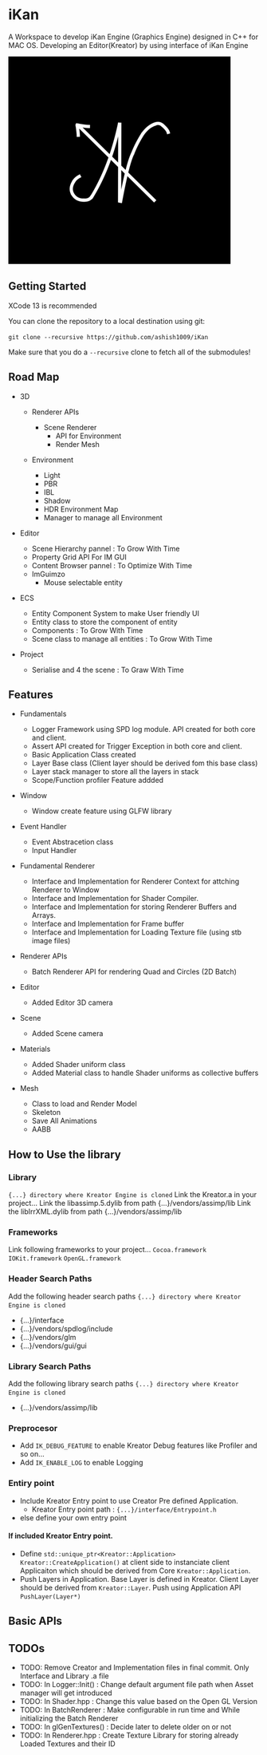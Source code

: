 # iKan
A Workspace to develop iKan Engine (Graphics Engine) designed in C++ for MAC OS. Developing an Editor(Kreator) by using interface of iKan Engine 

![](/Resources/Branding/iKan.png)

## Getting Started
XCode 13 is recommended

You can clone the repository to a local destination using git:

`git clone --recursive https://github.com/ashish1009/iKan`

Make sure that you do a `--recursive` clone to fetch all of the submodules!

## Road Map
- 3D
    - Renderer APIs
        - Scene Renderer
            - API for Environment
            - Render Mesh

    - Environment
        - Light
        - PBR
        - IBL
        - Shadow
        - HDR Environment Map
        - Manager to manage all Environment
    
- Editor
    - Scene Hierarchy pannel : To Grow With Time
    - Property Grid API For IM GUI
    - Content Browser pannel : To Optimize With Time
    - ImGuimzo
        - Mouse selectable entity

- ECS
    - Entity Component System to make User friendly UI
    - Entity class to store the component of entity
    - Components : To Grow With Time
    - Scene class to manage all entities : To Grow With Time
    
- Project
    - Serialise and 4 the scene : To Graw With Time

## Features
- Fundamentals
    - Logger Framework using SPD log module. API created for both core and client.
    - Assert API created for Trigger Exception in both core and client.
    - Basic Application Class created
    - Layer Base class (Client layer should be derived fom this base class)
    - Layer stack manager to store all the layers in stack
    - Scope/Function profiler Feature addded
    
- Window
    - Window create feature using GLFW library
    
- Event Handler
    - Event Abstracetion class
    - Input Handler
    
- Fundamental Renderer
    - Interface and Implementation for Renderer Context for attching Renderer to Window
    - Interface and Implementation for Shader Compiler.
    - Interface and Implementation for storing Renderer Buffers and Arrays.
    - Interface and Implementation for Frame buffer
    - Interface and Implementation for Loading Texture file (using stb image files)
    
- Renderer APIs
    - Batch Renderer API for rendering Quad and Circles (2D Batch)
    
- Editor
    - Added Editor 3D camera

- Scene
    - Added Scene camera
    
- Materials
    - Added Shader uniform class
    - Added Material class to handle Shader uniforms as collective buffers
    
- Mesh
    - Class to load and Render Model
    - Skeleton
    - Save All Animations
    - AABB

## How to Use the library

### Library
`{...} directory where Kreator Engine is cloned`
Link the Kreator.a in your project... 
Link the libassimp.5.dylib from path {...}/vendors/assimp/lib
Link the libIrrXML.dylib from path {...}/vendors/assimp/lib 

### Frameworks
Link following frameworks to your project...
`Cocoa.framework`
`IOKit.framework`
`OpenGL.framework`

### Header Search Paths
Add the following header search paths 
`{...} directory where Kreator Engine is cloned`
- {...}/interface
- {...}/vendors/spdlog/include
- {...}/vendors/glm
- {...}/vendors/gui/gui

### Library Search Paths
Add the following library search paths 
`{...} directory where Kreator Engine is cloned`
- {...}/vendors/assimp/lib

### Preprocesor
- Add `IK_DEBUG_FEATURE` to enable Kreator Debug features like Profiler and so on...
- Add `IK_ENABLE_LOG` to enable Logging

### Entiry point
- Include Kreator Entry point to use Creator Pre defined Application.
    - Kreator Entry point path : `{...}/interface/Entrypoint.h`
- else define your own entry point

#### If included Kreator Entry point. 
- Define `std::unique_ptr<Kreator::Application> Kreator::CreateApplication()` at client side to instanciate client Applicaiton which should be derived from Core `Kreator::Application`.
- Push Layers in Application. Base Layer is defined in Kreator. Client Layer should be derived from `Kreator::Layer`. Push using Application API `PushLayer(Layer*)`

## Basic APIs

## TODOs
- TODO: Remove Creator and Implementation files in final commit. Only Interface and Library .a file
- TODO: In Logger::Init() : Change default argument file path when Asset manager will get introduced
- TODO: In Shader.hpp : Change this value based on the Open GL Version
- TODO: In BatchRenderer : Make configurable in run time and While initializing the Batch Renderer
- TODO: In glGenTextures() : Decide later to delete older on or not
- TODO: In Renderer.hpp : Create Texture Library for storing already Loaded Textures and their ID

